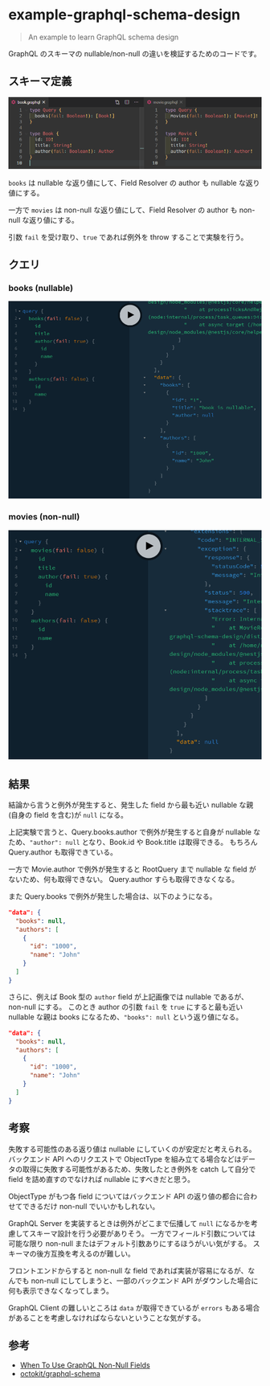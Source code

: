 # example-graphql-schema-design

> An example to learn GraphQL schema design

GraphQL のスキーマの nullable/non-null の違いを検証するためのコードです。

## スキーマ定義

![schema](.github/schema.png)

`books` は nullable な返り値にして、Field Resolver の author も nullable な返り値にする。

一方で `movies` は non-null な返り値にして、Field Resolver の author も non-null な返り値にする。

引数 `fail` を受け取り、`true` であれば例外を throw することで実験を行う。

## クエリ

### books (nullable)

![schema](.github/book-nullable.png)

### movies (non-null)

![schema](.github/movie-non-null.png)

## 結果

結論から言うと例外が発生すると、発生した field から最も近い nullable な親(自身の field を含む)が `null` になる。

上記実験で言うと、Query.books.author で例外が発生すると自身が nullable なため、`"author": null` となり、Book.id や Book.title は取得できる。
もちろん Query.author も取得できている。

一方で Movie.author で例外が発生すると RootQuery まで nullable な field がないため、何も取得できない。
Query.author すらも取得できなくなる。

また Query.books で例外が発生した場合は、以下のようになる。

```json
"data": {
  "books": null,
  "authors": [
    {
      "id": "1000",
      "name": "John"
    }
  ]
}
```

さらに、例えば Book 型の `author` field が上記画像では nullable であるが、non-null にする。
このとき author の引数 `fail` を `true` にすると最も近い nullable な親は books になるため、`"books": null` という返り値になる。

```json
"data": {
  "books": null,
  "authors": [
    {
      "id": "1000",
      "name": "John"
    }
  ]
}
```

## 考察

失敗する可能性のある返り値は nullable にしていくのが安定だと考えられる。
バックエンド API へのリクエストで ObjectType を組み立てる場合などはデータの取得に失敗する可能性があるため、失敗したとき例外を catch して自分で field を詰め直すのでなければ nullable にすべきだと思う。

ObjectType がもつ各 field についてはバックエンド API の返り値の都合に合わせてできるだけ non-null でいいかもしれない。

GraphQL Server を実装するときは例外がどこまで伝播して `null` になるかを考慮してスキーマ設計を行う必要がありそう。
一方でフィールド引数については可能な限り non-null またはデフォルト引数ありにするほうがいい気がする。
スキーマの後方互換を考えるのが難しい。

フロントエンドからすると non-null な field であれば実装が容易になるが、なんでも non-null にしてしまうと、一部のバックエンド API がダウンした場合に何も表示できなくなってしまう。

GraphQL Client の難しいところは `data` が取得できているが `errors` もある場合があることを考慮しなければならないということな気がする。

## 参考

- [When To Use GraphQL Non-Null Fields](https://medium.com/@calebmer/when-to-use-graphql-non-null-fields-4059337f6fc8)
- [octokit/graphql-schema](https://github.com/octokit/graphql-schema)
